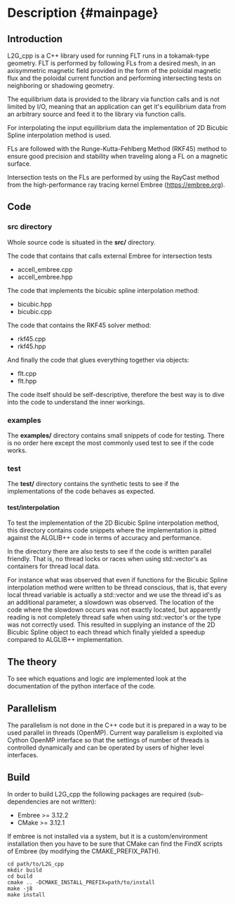 
Description {#mainpage}
=======================

## Introduction

L2G_cpp is a C++ library used for running FLT runs in a tokamak-type geometry.
FLT is performed by following FLs from a desired mesh, in an axisymmetric
magnetic field provided in the form of the poloidal magnetic flux and the
poloidal current function and performing intersecting tests on neighboring or
shadowing geometry.

The equilibrium data is provided to the library via function calls and is not
limited by I/O, meaning that an application can get it's equilibrium data
from an arbitrary source and feed it to the library via function calls.

For interpolating the input equilibrium data the implementation of 2D Bicubic
Spline interpolation method is used.

FLs are followed with the Runge-Kutta-Fehlberg Method (RKF45) method to ensure
good precision and stability when traveling along a FL on a magnetic surface.

Intersection tests on the FLs are performed by using the RayCast method from
the high-performance ray tracing kernel Embree (https://embree.org).

## Code

### src directory

Whole source code is situated in the **src/** directory.

The code that contains that calls external Embree for intersection tests

 - accell_embree.cpp
 - accell_embree.hpp

The code that implements the bicubic spline interpolation method:

 - bicubic.hpp
 - bicubic.cpp

The code that contains the RKF45 solver method:

 - rkf45.cpp
 - rkf45.hpp

And finally the code that glues everything together via objects:

 - flt.cpp
 - flt.hpp

The code itself should be self-descriptive, therefore the best way is to dive
into the code to understand the inner workings.

### examples

The **examples/** directory contains small snippets of code for testing. There
is no order here except the most commonly used test to see if the code works.

### test

The **test/** directory contains the synthetic tests to see if the
implementations of the code behaves as expected.

#### test/interpolation

To test the implementation of the 2D Bicubic Spline interpolation method, this
directory contains code snippets where the implementation is pitted against the
ALGLIB++ code in terms of accuracy and performance.

In the directory there are also  tests to see if the code is written parallel
friendly. That is, no thread locks or races when using std::vector's as
containers for thread local data.

For instance what was observed that even if functions for the Bicubic Spline
interpolation method were written to be thread conscious, that is, that every
local thread variable is actually a std::vector and we use the thread id's as
an additional parameter, a slowdown was observed. The location of the code
where the slowdown occurs was not exactly located, but apparently reading is
not completely thread safe when using std::vector's or the type was not
correctly used. This resulted in supplying an instance of the 2D Bicubic Spline
object to each thread which finally yielded a speedup compared to ALGLIB++
implementation.


## The theory

To see which equations and logic are implemented look at the documentation of
the python interface of the code.

## Parallelism

The parallelism is not done in the C++ code but it is prepared in a way to be
used parallel in threads (OpenMP). Current way parallelism is exploited via
Cython OpenMP interface so that the settings of number of threads is controlled
dynamically and can be operated by users of higher level interfaces.

## Build

In order to build L2G_cpp the following packages are required (sub-dependencies
are not written):

 - Embree >= 3.12.2
 - CMake >= 3.12.1

If embree is not installed via a system, but it is a custom/environment
installation then you have to be sure that CMake can find the FindX scripts
of Embree (by modifying the CMAKE_PREFIX_PATH).

```console
cd path/to/L2G_cpp
mkdir build
cd build
cmake .. -DCMAKE_INSTALL_PREFIX=path/to/install
make -j8
make install
```